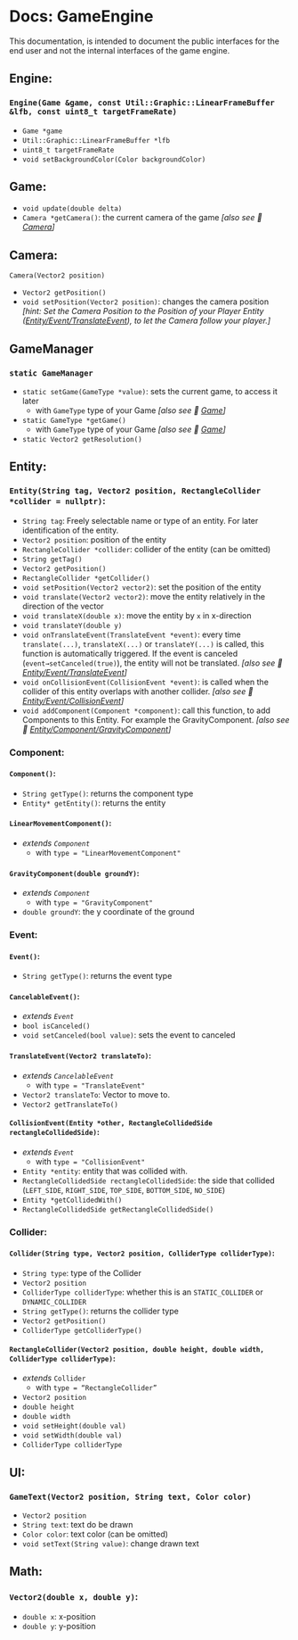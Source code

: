 # Docs: GameEngine

This documentation, is intended to document the public interfaces for the end user
and not the internal interfaces of the game engine.

## Engine:

### `Engine(Game &game, const Util::Graphic::LinearFrameBuffer &lfb, const uint8_t targetFrameRate)`

- `Game *game`
- `Util::Graphic::LinearFrameBuffer *lfb`
- `uint8_t targetFrameRate`
- `void setBackgroundColor(Color backgroundColor)`

## Game:

- `void update(double delta)`
- `Camera *getCamera()`: the current camera of the game *[also see 🔗 [Camera](#camera)]*

## Camera:
`Camera(Vector2 position)`
- `Vector2 getPosition()`
- `void setPosition(Vector2 position)`: changes the camera position
_[hint: Set the Camera Position to the Position of your Player Entity ([Entity/Event/TranslateEvent](#translateeventvector2-translateto)), to let the Camera follow your player.]_


## GameManager

### `static GameManager`

- `static setGame(GameType *value)`: sets the current game, to access it later
  - with `GameType` type of your Game *[also see 🔗 [Game](#game)]*
- `static GameType *getGame()`
  - with `GameType` type of your Game *[also see 🔗 [Game](#game)]*
- `static Vector2 getResolution()`

## Entity:

### `Entity(String tag, Vector2 position, RectangleCollider *collider = nullptr)`:

- `String tag`: Freely selectable name or type of an entity. For later identification of the entity.
- `Vector2 position`: position of the entity
- `RectangleCollider *collider`: collider of the entity (can be omitted)
- `String getTag()`
- `Vector2 getPosition()`
- `RectangleCollider *getCollider()`
- `void setPosition(Vector2 vector2)`: set the position of the entity
- `void translate(Vector2 vector2)`: move the entity relatively in the direction of the vector
- `void translateX(double x)`: move the entity by `x` in x-direction
- `void translateY(double y)`
- `void onTranslateEvent(TranslateEvent *event)`: every time `translate(...)`, `translateX(...)` or `translateY(...)` is called, this function is automatically triggered. If the event is canceled (`event→setCanceled(true)`), the entity will not be translated. *[also see 🔗 [Entity/Event/TranslateEvent](#translateeventvector2-translateto)]*
- `void onCollisionEvent(CollisionEvent *event)`: is called when the collider of this entity overlaps with another collider. *[also see 🔗 [Entity/Event/CollisionEvent](#collisionevententity-other-rectanglecollidedside-rectanglecollidedside)]*
- `void addComponent(Component *component)`: call this function, to add Components to this Entity. For example the GravityComponent. *[also see 🔗 [Entity/Component/GravityComponent](#gravitycomponentdouble-groundy)]*

### Component:

#### `Component()`:

- `String getType()`: returns the component type
- `Entity* getEntity()`: returns the entity

#### `LinearMovementComponent()`:

- *extends `Component`*
  - with `type = "LinearMovementComponent"`

#### `GravityComponent(double groundY)`:

- *extends `Component`*
  - with `type = "GravityComponent"`
- `double groundY`: the y coordinate of the ground

### Event:

#### `Event()`:

- `String getType()`: returns the event type

#### `CancelableEvent()`:

- *extends `Event`*
- `bool isCanceled()`
- `void setCanceled(bool value)`: sets the event to canceled

#### `TranslateEvent(Vector2 translateTo)`:

- *extends `CancelableEvent`*
  - with `type = "TranslateEvent"`
- `Vector2 translateTo`: Vector to move to.
- `Vector2 getTranslateTo()`

#### `CollisionEvent(Entity *other, RectangleCollidedSide rectangleCollidedSide)`:

- *extends `Event`*
  - with `type = "CollisionEvent"`
- `Entity *entity`: entity that was collided with.
- `RectangleCollidedSide rectangleCollidedSide`: the side that collided
(`LEFT_SIDE`, `RIGHT_SIDE`, `TOP_SIDE`, `BOTTOM_SIDE`, `NO_SIDE`)
- `Entity *getCollidedWith()`
-  `RectangleCollidedSide getRectangleCollidedSide()`

### Collider:

#### `Collider(String type, Vector2 position, ColliderType colliderType)`:

- `String type`: type of the Collider
- `Vector2 position`
- `ColliderType colliderType`: whether this is an `STATIC_COLLIDER` or `DYNAMIC_COLLIDER`
- `String getType()`: returns the collider type
- `Vector2 getPosition()`
- `ColliderType getColliderType()`

#### `RectangleCollider(Vector2 position, double height, double width, ColliderType colliderType)`:

- *extends* `Collider`
  - with `type = “RectangleCollider”`
- `Vector2 position`
- `double height`
- `double width`
- `void setHeight(double val)`
- `void setWidth(double val)`
- `ColliderType colliderType`

## UI:

### `GameText(Vector2 position, String text, Color color)`

- `Vector2 position`
- `String text`: text do be drawn
- `Color color`: text color (can be omitted)
- `void setText(String value)`: change drawn text

## Math:

### `Vector2(double x, double y)`:

- `double x`: x-position
- `double y`: y-position